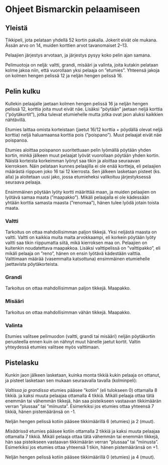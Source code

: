 # Ohjeet Bismarckin pelaamiseen

## Yleistä

Tikkipeli, jota pelataan yhdellä 52 kortin pakalla. Jokerit eivät ole mukana. Ässän arvo on 14, muiden korttien arvot tavanomaiset 2–13.

Pelaajien järjestys arvotaan, ja järjestys pysyy koko pelin ajan samana.

Pelimuotoja on neljä: valtti, grandi, misääri ja valinta, joita kutakin pelataan kolme jakoa niin, että vuorollaan yksi pelaaja on ”etumies”. Yhteensä jakoja on kolmen hengen pelissä 12 ja neljän hengen pelissä 16.

## Pelin kulku

Kullekin pelaajalle jaetaan kolmen hengen pelissä 16 ja neljän hengen pelissä 12, korttia joita muut eivät näe. Lisäksi ”pöytään” jaetaan neljä korttia (”pöytäkortit”), jotka tulevat etumiehelle mutta jotka ovat jaon aluksi kaikkien nähtävillä.

Etumies laittaa omista korteistaan (jaetut 16/12 korttia + pöydällä olevat neljä korttia) neljä haluamaansa korttia pois (”poispano”). Muut pelaajat eivät näe poispanoa.

Etumies aloittaa poispanon suoritettuaan pelin lyömällä pöytään yhden kortin, minkä jälkeen muut pelaajat lyövät vuorollaan pöytään yhden kortin. Näistä korteista korkeimman lyönyt saa tikin ja aloittaa seuraavan kierroksen. Näin pelataan kunnes pelaajilla ei ole enää kortteja, eli pelaajien määrästä riippuen joko 16 tai 12 kierrosta. Sen jälkeen lasketaan pisteet (ks. alla) ja aloitetaan uusi jako, jossa etumieheksi valikoituu järjestyksessä seuraava pelaaja.

Ensimmäinen pöytään lyöty kortti määrittää maan, ja muiden pelaajien on lyötävä samaa maata (”maapakko”). Mikäli pelaajalla ei ole kädessään yhtään korttia samasta maasta (”renomaa”), hänen tulee lyödä jotain toista maata.

### Valtti

Tarkoitus on ottaa mahdollisimman paljon tikkejä.
Yksi neljästä maasta on valtti. Valtti on kaikkia muita maita arvokkaampi, eli korkein pöytään lyöty valtti saa tikin riippumatta siitä, mikä kierroksen maa on. Pelaajien on kuitenkin noudatettava maapakkoa. Lisäksi valttipelissä on ”valttipakko”, eli mikäli pelaaja on ”reno”, hänen on ensin lyötävä kädestään valttia.
Valttimaan määrää (vasemmalta katsottuna) ensimmäinen etumiehelle jaettavista pöytäkorteista.

### Grandi

Tarkoitus on ottaa mahdollisimman paljon tikkejä. Maapakko.

### Misääri

Tarkoitus on ottaa mahdollisimman vähän tikkejä. Maapakko.

### Valinta

Etumies valitsee pelimuodon (valtti, grandi tai misääri) neljän pöytäkortin perusteella ennen kuin on nähnyt muut hänelle jaetut kortit. Valtin yhteydessä etumies valitsee myös valttimaan.

## Pistelasku

Kunkin jaon jälkeen lasketaan, kuinka monta tikkiä kukin pelaaja on ottanut, ja pisteet lasketaan sen mukaan seuraavalla tavalla (kolminpeli):

_Valtissa ja grandissa_ etumies pääsee ”kotiin” (eli tulokseen 0) ottamalla 8 tikkiä. ja kaksi muuta pelaajaa ottamalla 4 tikkiä. Mikäli pelaaja ottaa tätä enemmän tai vähemmän tikkejä, hän saa pisteikseen vastaavan tikkimäärän verran ”plussaa” tai ”miinusta”. Esimerkiksi jos etumies ottaa yhteensä 7 tikkiä, hänen pistemääränsä on -1.

Neljän hengen pelissä kotiin pääsee tikkimäärillä 6 (etumies) ja 2 (muut).

_Misäärissä_ etumies pääsee kotiin ottamalla 2 tikkiä ja kaksi muuta pelaajaa ottamalla 7 tikkiä. Mikäli pelaaja ottaa tätä vähemmän tai enemmän tikkejä, hän saa pisteikseen vastaavan tikkimäärän verran ”plussaa” tai ”miinusta”. Esimerkiksi jos etumies ottaa yhteensä 1 tikin, hänen pistemääränsä on +1.

Neljän hengen pelissä kotiin pääsee tikkimäärillä 0 (etumies) ja 4 (muut).
